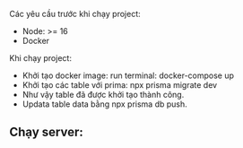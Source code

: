Các yêu cầu trước khi chạy project:
- Node: >= 16
- Docker

Khi chạy project:
- Khởi tạo docker image: run terminal: docker-compose up
- Khởi tạo các table với prima: npx prisma migrate dev
- Như vậy table đã được khởi tạo thành công.
- Updata table data bằng npx prisma db push.

Chạy server:
- 